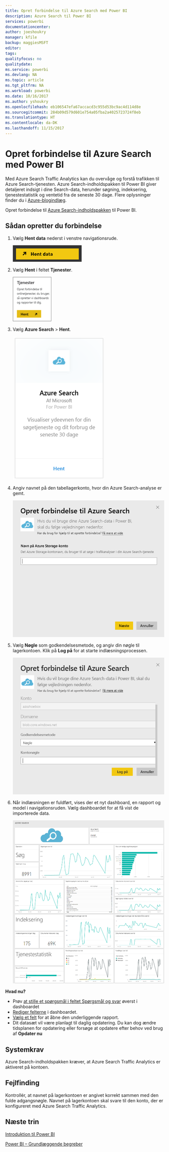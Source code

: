 ```yaml
---
title: Opret forbindelse til Azure Search med Power BI
description: Azure Search til Power BI
services: powerbi
documentationcenter: 
author: joeshoukry
manager: kfile
backup: maggiesMSFT
editor: 
tags: 
qualityfocus: no
qualitydate: 
ms.service: powerbi
ms.devlang: NA
ms.topic: article
ms.tgt_pltfrm: NA
ms.workload: powerbi
ms.date: 10/16/2017
ms.author: yshoukry
ms.openlocfilehash: eb106547efa67accacd3c955d53bc9ac4d114d8e
ms.sourcegitcommit: 284b09d579d601e754a05fba2a4025723724f8eb
ms.translationtype: HT
ms.contentlocale: da-DK
ms.lasthandoff: 11/15/2017
---
```

# <a name="connect-to-azure-search-with-power-bi"></a>Opret forbindelse til Azure Search med Power BI
Med Azure Search Traffic Analytics kan du overvåge og forstå trafikken til Azure Search-tjenesten. Azure Search-indholdspakken til Power BI giver detaljeret indsigt i dine Search-data, herunder søgning, indeksering, tjenestestatistik og ventetid fra de seneste 30 dage. Flere oplysninger finder du i [Azure-blogindlæg](https://azure.microsoft.com/en-us/blog/analyzing-your-azure-search-traffic/).

Opret forbindelse til [Azure Search-indholdspakken](https://app.powerbi.com/getdata/services/azure-search) til Power BI.

## <a name="how-to-connect"></a>Sådan opretter du forbindelse
1. Vælg **Hent data** nederst i venstre navigationsrude.
   
   ![](media/service-connect-to-azure-search/pbi_getdata.png) 
2. Vælg **Hent** i feltet **Tjenester**.
   
   ![](media/service-connect-to-azure-search/pbi_getservices.png) 
3. Vælg **Azure Search** \> **Hent**.
   
   ![](media/service-connect-to-azure-search/azuresearch.png)
4. Angiv navnet på den tabellagerkonto, hvor din Azure Search-analyse er gemt.
   
   ![](media/service-connect-to-azure-search/params.png)
5. Vælg **Nøgle** som godkendelsesmetode, og angiv din nøgle til lagerkontoen. Klik på **Log på** for at starte indlæsningsprocessen.
   
   ![](media/service-connect-to-azure-search/creds.png)
6. Når indlæsningen er fuldført, vises der et nyt dashboard, en rapport og model i navigationsruden. Vælg dashboardet for at få vist de importerede data.
   
    ![](media/service-connect-to-azure-search/dashboard2.png)

**Hvad nu?**

* Prøv [at stille et spørgsmål i feltet Spørgsmål og svar](service-q-and-a.md) øverst i dashboardet
* [Rediger felterne](service-dashboard-edit-tile.md) i dashboardet.
* [Vælg et felt](service-dashboard-tiles.md) for at åbne den underliggende rapport.
* Dit datasæt vil være planlagt til daglig opdatering. Du kan dog ændre tidsplanen for opdatering eller forsøge at opdatere efter behov ved brug af **Opdater nu**

## <a name="system-requirements"></a>Systemkrav
Azure Search-indholdspakken kræver, at Azure Search Traffic Analytics er aktiveret på kontoen.

## <a name="troubleshooting"></a>Fejlfinding
Kontrollér, at navnet på lagerkontoen er angivet korrekt sammen med den fulde adgangsnøgle. Navnet på lagerkontoen skal svare til den konto, der er konfigureret med Azure Search Traffic Analytics.

## <a name="next-steps"></a>Næste trin
[Introduktion til Power BI](service-get-started.md)

[Power BI – Grundlæggende begreber](service-basic-concepts.md)

